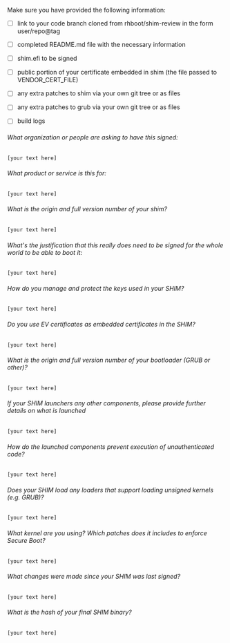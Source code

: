 Make sure you have provided the following information:

 - [ ] link to your code branch cloned from rhboot/shim-review in the form user/repo@tag
 - [ ] completed README.md file with the necessary information
 - [ ] shim.efi to be signed
 - [ ] public portion of your certificate embedded in shim (the file passed to VENDOR_CERT_FILE)
 - [ ] any extra patches to shim via your own git tree or as files
 - [ ] any extra patches to grub via your own git tree or as files
 - [ ] build logs


###### What organization or people are asking to have this signed:
`[your text here]`

###### What product or service is this for:
`[your text here]`

###### What is the origin and full version number of your shim?
`[your text here]`

###### What's the justification that this really does need to be signed for the whole world to be able to boot it:
`[your text here]`

###### How do you manage and protect the keys used in your SHIM?
`[your text here]`

###### Do you use EV certificates as embedded certificates in the SHIM?
`[your text here]`

###### What is the origin and full version number of your bootloader (GRUB or other)?
`[your text here]`

###### If your SHIM launchers any other components, please provide further details on what is launched
`[your text here]`

###### How do the launched components prevent execution of unauthenticated code?
`[your text here]`

###### Does your SHIM load any loaders that support loading unsigned kernels (e.g. GRUB)?
`[your text here]`

###### What kernel are you using? Which patches does it includes to enforce Secure Boot?
`[your text here]`

###### What changes were made since your SHIM was last signed?
`[your text here]`

###### What is the hash of your final SHIM binary?
`[your text here]`
